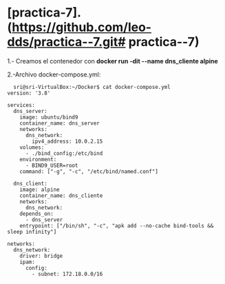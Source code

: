 # [practica-7].(https://github.com/leo-dds/practica--7.git# practica--7)

1.- Creamos el contenedor con **docker run -dit --name dns_cliente alpine**

2.-Archivo  docker-compose.yml:
~~~
  sri@sri-VirtualBox:~/Docker$ cat docker-compose.yml 
version: '3.8'

services:
  dns_server:
    image: ubuntu/bind9
    container_name: dns_server
    networks:
      dns_network:
        ipv4_address: 10.0.2.15
    volumes:
      - ./bind_config:/etc/bind
    environment:
      - BIND9_USER=root
    command: ["-g", "-c", "/etc/bind/named.conf"]

  dns_client:
    image: alpine
    container_name: dns_cliente
    networks:
      dns_network:
    depends_on:
      - dns_server
    entrypoint: ["/bin/sh", "-c", "apk add --no-cache bind-tools && sleep infinity"]

networks:
  dns_network:
    driver: bridge
    ipam:
      config:
        - subnet: 172.18.0.0/16
~~~

